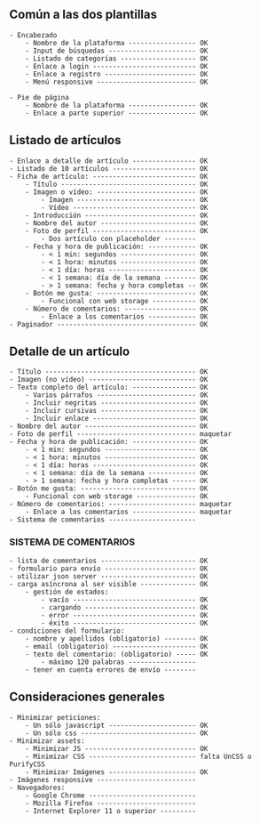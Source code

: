 ## Común a las dos plantillas

    - Encabezado
        - Nombre de la plataforma ----------------- OK
        - Input de búsquedas ---------------------- OK
        - Listado de categorías ------------------- OK
        - Enlace a login -------------------------- OK
        - Enlace a registro ----------------------- OK
        - Menú responsive ------------------------- OK

    - Pie de página
        - Nombre de la plataforma ----------------- OK
        - Enlace a parte superior ----------------- OK

## Listado de artículos

    - Enlace a detalle de artículo ---------------- OK
    - Listado de 10 artículos --------------------- OK
    - Ficha de artículo: -------------------------- OK
        - Título ---------------------------------- OK
        - Imagen o vídeo: ------------------------- OK
            - Imagen ------------------------------ OK
            - Vídeo ------------------------------- OK
        - Introducción ---------------------------- OK
        - Nombre del autor ------------------------ OK
        - Foto de perfil -------------------------- OK
            - Dos artículo con placeholder --------
        - Fecha y hora de publicación: ------------ OK
            - < 1 min: segundos ------------------- OK
            - < 1 hora: minutos ------------------- OK
            - < 1 día: horas ---------------------- OK
            - < 1 semana: día de la semana -------- OK
            - > 1 semana: fecha y hora completas -- OK
        - Botón me gusta: ------------------------- OK
            - Funcional con web storage ----------- OK
        - Número de comentarios: ------------------ OK
            - Enlace a los comentarios ------------ OK
    - Paginador ----------------------------------- OK

## Detalle de un artículo

    - Título -------------------------------------- OK
    - Imagen (no vídeo) --------------------------- OK
    - Texto completo del artículo: ---------------- OK
        - Varios párrafos ------------------------- OK
        - Incluir negritas ------------------------ OK
        - Incluir cursivas ------------------------ OK
        - Incluir enlace -------------------------- OK
    - Nombre del autor ---------------------------- OK
    - Foto de perfil ------------------------------ maquetar
    - Fecha y hora de publicación: ---------------- OK
        - < 1 min: segundos ----------------------- OK
        - < 1 hora: minutos ----------------------- OK
        - < 1 día: horas -------------------------- OK
        - < 1 semana: día de la semana ------------ OK
        - > 1 semana: fecha y hora completas ------ OK
    - Botón me gusta: ----------------------------- OK
        - Funcional con web storage --------------- OK
    - Número de comentarios: ---------------------- maquetar
        - Enlace a los comentarios ---------------- maquetar
    - Sistema de comentarios ----------------------

### SISTEMA DE COMENTARIOS

    - lista de comentarios ------------------------ OK
    - formulario para envío ----------------------- OK
    - utilizar json server ------------------------ OK
    - carga asíncrona al ser visible -------------- OK
        - gestión de estados:
            - vacío ------------------------------- OK
            - cargando ---------------------------- OK
            - error ------------------------------- OK
            - éxito ------------------------------- OK
    - condiciones del formulario:
        - nombre y apellidos (obligatorio) -------- OK
        - email (obligatorio) --------------------- OK
        - texto del comentario: (obligatorio) ----- OK
            - máximo 120 palabras -----------------
        - tener en cuenta errores de envío --------

## Consideraciones generales

    - Minimizar peticiones:
        - Un sólo javascript ---------------------- OK
        - Un sólo css ----------------------------- OK
    - Minimizar assets:
        - Minimizar JS ---------------------------- OK
        - Minimizar CSS --------------------------- falta UnCSS o PurifyCSS
        - Minimizar Imágenes ---------------------- OK
    - Imágenes responsive -------------------------
    - Navegadores:
        - Google Chrome ---------------------------
        - Mozilla Firefox -------------------------
        - Internet Explorer 11 o superior ---------